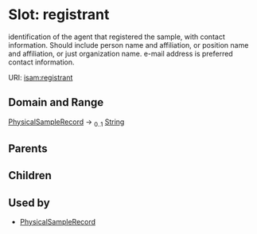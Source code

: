 
# Slot: registrant


identification of the agent that registered the sample, with contact information. Should include person name and affiliation, or position name and affiliation, or just organization name. e-mail address is preferred contact information.

URI: [isam:registrant](http://resource.isamples.org/schema/registrant)


## Domain and Range

[PhysicalSampleRecord](PhysicalSampleRecord.md) &#8594;  <sub>0..1</sub> [String](types/String.md)

## Parents


## Children


## Used by

 * [PhysicalSampleRecord](PhysicalSampleRecord.md)

